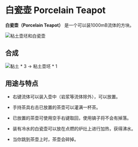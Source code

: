 # 白瓷壶 Porcelain Teapot

**白瓷壶（Porcelain Teapot）**
是一个可以装1000mB流体的方块。

![粘土壶坯和白瓷壶](../.gitbook/assets/blocks-items/porcelain_teapot.png)

## 合成

![黏土 * 3 → 粘土壶坯 * 1](../.gitbook/assets/recipes/clay_teapot_recipe.png)

## 用途与特点

- 右键流体可以装入壶中（岩浆等流体除外），可以放置。

- 手持茶具右击已放置的茶壶可以灌满一杯茶。

- 已放置的茶壶可使用空手右键取回，使用镐子将不会有掉落。

- 装有冷水的白瓷壶可以放在点燃的炉灶上进行加热，获得沸水。

- 当你跳到茶壶上时，茶壶会碎掉。

